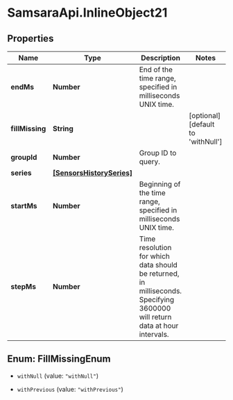 # SamsaraApi.InlineObject21

## Properties
Name | Type | Description | Notes
------------ | ------------- | ------------- | -------------
**endMs** | **Number** | End of the time range, specified in milliseconds UNIX time. | 
**fillMissing** | **String** |  | [optional] [default to &#39;withNull&#39;]
**groupId** | **Number** | Group ID to query. | 
**series** | [**[SensorsHistorySeries]**](SensorsHistorySeries.md) |  | 
**startMs** | **Number** | Beginning of the time range, specified in milliseconds UNIX time. | 
**stepMs** | **Number** | Time resolution for which data should be returned, in milliseconds. Specifying 3600000 will return data at hour intervals. | 


<a name="FillMissingEnum"></a>
## Enum: FillMissingEnum


* `withNull` (value: `"withNull"`)

* `withPrevious` (value: `"withPrevious"`)




